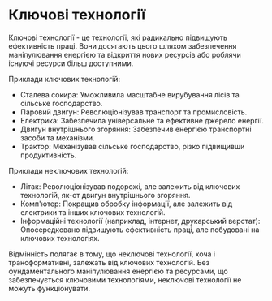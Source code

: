 # Ключові технології

Ключові технології - це технології, які радикально підвищують ефективність праці. Вони досягають цього шляхом забезпечення маніпулювання енергією та відкриття нових ресурсів або роблячи існуючі ресурси більш доступними.

Приклади ключових технологій:

- Сталева сокира: Уможливила масштабне вирубування лісів та сільське господарство.
- Паровий двигун: Революціонізував транспорт та промисловість.
- Електрика: Забезпечила універсальне та ефективне джерело енергії.
- Двигун внутрішнього згоряння: Забезпечив енергією транспортні засоби та механізми.
- Трактор: Механізував сільське господарство, різко підвищивши продуктивність.

Приклади неключових технологій:

- Літак: Революціонізував подорожі, але залежить від ключових технологій, як-от двигун внутрішнього згоряння.
- Комп'ютер: Покращив обробку інформації, але залежить від електрики та інших ключових технологій.
- Інформаційні технології (наприклад, інтернет, друкарський верстат): Опосередковано підвищують ефективність праці, але побудовані на ключових технологіях.

Відмінність полягає в тому, що неключові технології, хоча і трансформативні, залежать від ключових технологій. Без фундаментального маніпулювання енергією та ресурсами, що забезпечується ключовими технологіями, неключові технології не можуть функціонувати.
